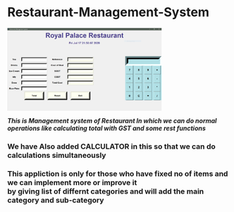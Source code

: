 # Restaurant-Management-System

<img src="https://github.com/akash1491/akash_restaurant_management-system-/blob/main/snap%20(1).JPG" width="350px" align="center">

 ***This is Management system of Restaurant In which we can do normal <br> operations like calculating total with GST and some rest functions***
 
 
### We have Also added CALCULATOR in this so that we can do calculations simultaneously

### This appliction is only for those who have fixed no of items and we can implement more or improve it <br> by giving list of differnt categories and will add the main category and sub-category 
